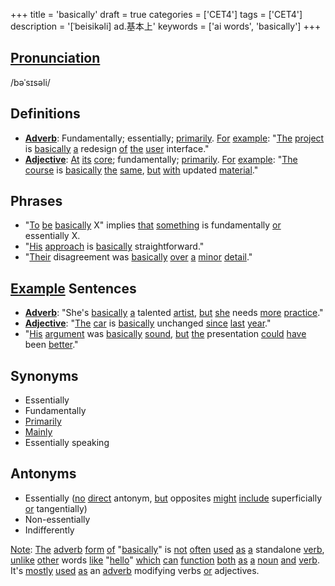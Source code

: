 +++
title = 'basically'
draft = true
categories = ['CET4']
tags = ['CET4']
description = '[ˈbeisikəli] ad.基本上'
keywords = ['ai words', 'basically']
+++

## [Pronunciation](/en/post/pronunciation/)
/bəˈsɪsəli/

## Definitions
- **[Adverb](/en/post/adverb/)**: Fundamentally; essentially; [primarily](/en/post/primarily/). [For](/en/post/for/) [example](/en/post/example/): "[The](/en/post/the/) [project](/en/post/project/) is [basically](/en/post/basically/) [a](/en/post/a/) redesign [of](/en/post/of/) [the](/en/post/the/) [user](/en/post/user/) interface."
- **[Adjective](/en/post/adjective/)**: [At](/en/post/at/) [its](/en/post/its/) [core](/en/post/core/); fundamentally; [primarily](/en/post/primarily/). [For](/en/post/for/) [example](/en/post/example/): "[The](/en/post/the/) [course](/en/post/course/) is [basically](/en/post/basically/) [the](/en/post/the/) [same](/en/post/same/), [but](/en/post/but/) [with](/en/post/with/) updated [material](/en/post/material/)."

## Phrases
- "[To](/en/post/to/) [be](/en/post/be/) [basically](/en/post/basically/) X" implies [that](/en/post/that/) [something](/en/post/something/) is fundamentally [or](/en/post/or/) essentially X.
- "[His](/en/post/his/) [approach](/en/post/approach/) is [basically](/en/post/basically/) straightforward."
- "[Their](/en/post/their/) disagreement was [basically](/en/post/basically/) [over](/en/post/over/) [a](/en/post/a/) [minor](/en/post/minor/) [detail](/en/post/detail/)."

## [Example](/en/post/example/) Sentences
- **[Adverb](/en/post/adverb/)**: "She's [basically](/en/post/basically/) [a](/en/post/a/) talented [artist](/en/post/artist/), [but](/en/post/but/) [she](/en/post/she/) needs [more](/en/post/more/) [practice](/en/post/practice/)."
- **[Adjective](/en/post/adjective/)**: "[The](/en/post/the/) [car](/en/post/car/) is [basically](/en/post/basically/) unchanged [since](/en/post/since/) [last](/en/post/last/) [year](/en/post/year/)."
- "[His](/en/post/his/) [argument](/en/post/argument/) was [basically](/en/post/basically/) [sound](/en/post/sound/), [but](/en/post/but/) [the](/en/post/the/) presentation [could](/en/post/could/) [have](/en/post/have/) been [better](/en/post/better/)."

## Synonyms
- Essentially
- Fundamentally
- [Primarily](/en/post/primarily/)
- [Mainly](/en/post/mainly/)
- Essentially speaking

## Antonyms
- Essentially ([no](/en/post/no/) [direct](/en/post/direct/) antonym, [but](/en/post/but/) opposites [might](/en/post/might/) [include](/en/post/include/) superficially [or](/en/post/or/) tangentially)
- Non-essentially
- Indifferently

[Note](/en/post/note/): [The](/en/post/the/) [adverb](/en/post/adverb/) [form](/en/post/form/) [of](/en/post/of/) "[basically](/en/post/basically/)" is [not](/en/post/not/) [often](/en/post/often/) [used](/en/post/used/) [as](/en/post/as/) [a](/en/post/a/) standalone [verb](/en/post/verb/), [unlike](/en/post/unlike/) [other](/en/post/other/) words [like](/en/post/like/) "[hello](/en/post/hello/)" [which](/en/post/which/) [can](/en/post/can/) [function](/en/post/function/) [both](/en/post/both/) [as](/en/post/as/) [a](/en/post/a/) [noun](/en/post/noun/) [and](/en/post/and/) [verb](/en/post/verb/). It's [mostly](/en/post/mostly/) [used](/en/post/used/) [as](/en/post/as/) an [adverb](/en/post/adverb/) modifying verbs [or](/en/post/or/) adjectives.
